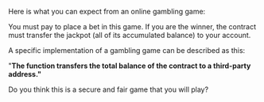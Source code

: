 Here is what you can expect from an online gambling game:

You must pay to place a bet in this game. 
If you are the winner, the contract must transfer the jackpot (all of its accumulated balance) to your account.

A specific implementation of a gambling game can be described as this:

"**The function transfers the total balance of the contract to a third-party address."**



Do you think this is a secure and fair game that you will play?